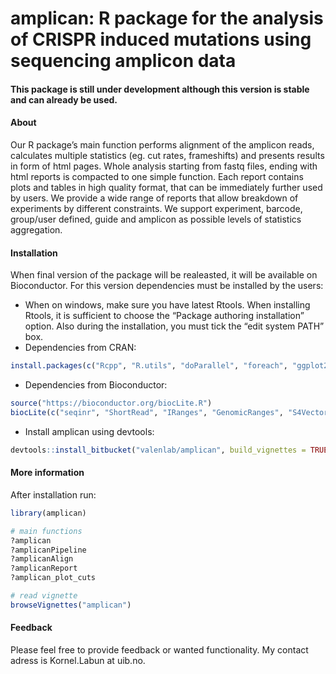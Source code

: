 # amplican: R package for the analysis of CRISPR induced mutations using sequencing amplicon data

#### This package is still under development although this version is stable and can already be used.

#### About

Our R package’s main function performs alignment of the amplicon reads, calculates multiple statistics (eg. cut rates, frameshifts) and presents results in form of html pages. Whole analysis starting from fastq files, ending with html reports is compacted to one simple function. Each report contains plots and tables in high quality format, that can be immediately further used by users. We provide a wide range of reports that allow breakdown of experiments by different constraints. We support experiment, barcode, group/user defined, guide and amplicon as possible levels of statistics aggregation. 


#### Installation

When final version of the package will be realeasted, it will be available on Bioconductor. For this version dependencies must be installed by the users:

- When on windows, make sure you have latest Rtools. When installing Rtools, it is sufficient to choose the “Package authoring installation” option. Also during the installation, you must tick the “edit system PATH” box.
- Dependencies from CRAN:  
```r
install.packages(c("Rcpp", "R.utils", "doParallel", "foreach", "ggplot2", "stringr", "rmarkdown", "knitr", "devtools"))
```  
- Dependencies from Bioconductor:  
```r
source("https://bioconductor.org/biocLite.R")  
biocLite(c("seqinr", "ShortRead", "IRanges", "GenomicRanges", "S4Vectors", "ggbio"))
```  
- Install amplican using devtools:  
```r
devtools::install_bitbucket("valenlab/amplican", build_vignettes = TRUE)
```  

#### More information

After installation run:
```r
library(amplican)

# main functions
?amplican
?amplicanPipeline
?amplicanAlign
?amplicanReport
?amplican_plot_cuts

# read vignette
browseVignettes("amplican")
```

#### Feedback

Please feel free to provide feedback or wanted functionality. My contact adress is Kornel.Labun at uib.no.